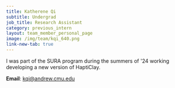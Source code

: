 ```yaml
---
title: Katherene Qi
subtitle: Undergrad
job_title: Research Assistant
category: previous_intern
layout: team_member_personal_page
image: /img/team/kqi_640.png
link-new-tab: true
---
```


I was part of the SURA program during the summers of '24 working developing a new version of HaptiClay.

**Email**: [kqi@andrew.cmu.edu](mailto:kqi@andrew.cmu.edu)

<!-- **LinkedIn**: [linkedin.com/in/marcelo-jacinto/](https://www.linkedin.com/in/marcelo-jacinto/)

**Github**: [github.com/marcelojacinto](https://github.com/marcelojacinto)

**Google Scholar**: [Marcelo F. Jacinto](https://scholar.google.com/citations?user=tVPo_z0AAAAJ&hl=pt-PT&oi=ao) -->
